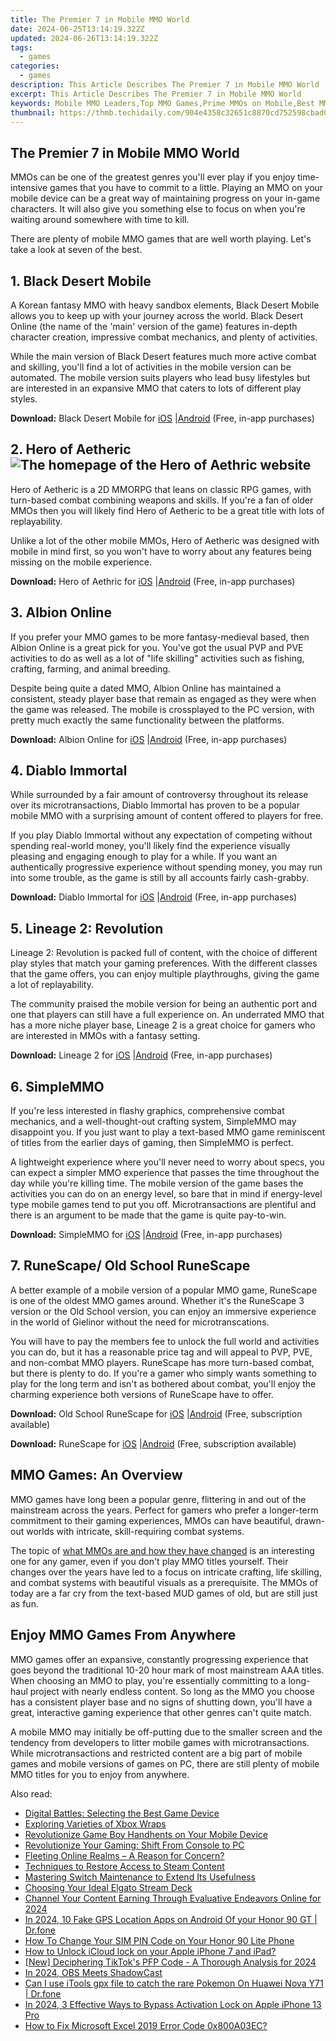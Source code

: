 ```yaml
---
title: The Premier 7 in Mobile MMO World
date: 2024-06-25T13:14:19.322Z
updated: 2024-06-26T13:14:19.322Z
tags:
  - games
categories:
  - games
description: This Article Describes The Premier 7 in Mobile MMO World
excerpt: This Article Describes The Premier 7 in Mobile MMO World
keywords: Mobile MMO Leaders,Top MMO Games,Prime MMOs on Mobile,Best MMO Apps,Elite MMO Series,Premium MMO Worldwide,MMO Titles #7
thumbnail: https://thmb.techidaily.com/904e4358c32651c8870cd752598cbad0b1afa3205d185e4b265bf0a0d105bd32.jpg
---
```


## The Premier 7 in Mobile MMO World

 MMOs can be one of the greatest genres you'll ever play if you enjoy time-intensive games that you have to commit to a little. Playing an MMO on your mobile device can be a great way of maintaining progress on your in-game characters. It will also give you something else to focus on when you're waiting around somewhere with time to kill.

 There are plenty of mobile MMO games that are well worth playing. Let's take a look at seven of the best.

## 1\. Black Desert Mobile

 A Korean fantasy MMO with heavy sandbox elements, Black Desert Mobile allows you to keep up with your journey across the world. Black Desert Online (the name of the 'main' version of the game) features in-depth character creation, impressive combat mechanics, and plenty of activities.

 While the main version of Black Desert features much more active combat and skilling, you'll find a lot of activities in the mobile version can be automated. The mobile version suits players who lead busy lifestyles but are interested in an expansive MMO that caters to lots of different play styles.

**Download:** Black Desert Mobile for [iOS](https://apps.apple.com/app/black-desert-mobile/id1477186880) |[Android](https://www.anrdoezrs.net/links/7251228/type/dlg/sid/UUmuoUeUpU2029430/https://play.google.com/store/apps/details?id=com.pearlabyss.blackdesertm.gl&hl=en%5FUS) (Free, in-app purchases)

## 2\. Hero of Aetheric ![The homepage of the Hero of Aethric website](https://static1.makeuseofimages.com/wordpress/wp-content/uploads/2023/08/hero-of-aethric-home.jpg)

 Hero of Aetheric is a 2D MMORPG that leans on classic RPG games, with turn-based combat combining weapons and skills. If you're a fan of older MMOs then you will likely find Hero of Aetheric to be a great title with lots of replayability.

 Unlike a lot of the other mobile MMOs, Hero of Aetheric was designed with mobile in mind first, so you won't have to worry about any features being missing on the mobile experience.

**Download:** Hero of Aethric for [iOS](https://apps.apple.com/app/hero-of-aethric-8-bit-fantasy/id1645196122) |[Android](https://www.anrdoezrs.net/links/7251228/type/dlg/sid/UUmuoUeUpU2029430/https://play.google.com/store/apps/details?id=com.avalon.rpg&hl=en&gl=US) (Free, in-app purchases)

## 3\. Albion Online

 If you prefer your MMO games to be more fantasy-medieval based, then Albion Online is a great pick for you. You've got the usual PVP and PVE activities to do as well as a lot of "life skilling" activities such as fishing, crafting, farming, and animal breeding.

 Despite being quite a dated MMO, Albion Online has maintained a consistent, steady player base that remain as engaged as they were when the game was released. The mobile is crossplayed to the PC version, with pretty much exactly the same functionality between the platforms.

**Download:** Albion Online for [iOS](https://apps.apple.com/app/albion-online/id1202788573) |[Android](https://www.anrdoezrs.net/links/7251228/type/dlg/sid/UUmuoUeUpU2029430/https://play.google.com/store/apps/details?id=com.albiononline&hl=en&gl=US) (Free, in-app purchases)

## 4\. Diablo Immortal

 While surrounded by a fair amount of controversy throughout its release over its microtransactions, Diablo Immortal has proven to be a popular mobile MMO with a surprising amount of content offered to players for free.

 If you play Diablo Immortal without any expectation of competing without spending real-world money, you'll likely find the experience visually pleasing and engaging enough to play for a while. If you want an authentically progressive experience without spending money, you may run into some trouble, as the game is still by all accounts fairly cash-grabby.

**Download:** Diablo Immortal for [iOS](https://apps.apple.com/app/diablo-immortal/id1492005122) |[Android](https://www.anrdoezrs.net/links/7251228/type/dlg/sid/UUmuoUeUpU2029430/https://play.google.com/store/apps/details?id=com.blizzard.diablo.immortal&hl=en&gl=US) (Free, in-app purchases)

## 5\. Lineage 2: Revolution

 Lineage 2: Revolution is packed full of content, with the choice of different play styles that match your gaming preferences. With the different classes that the game offers, you can enjoy multiple playthroughs, giving the game a lot of replayability.

 The community praised the mobile version for being an authentic port and one that players can still have a full experience on. An underrated MMO that has a more niche player base, Lineage 2 is a great choice for gamers who are interested in MMOs with a fantasy setting.

**Download:** Lineage 2 for [iOS](https://apps.apple.com/app/lineage-2-revolution/id1259014919) |[Android](https://www.anrdoezrs.net/links/7251228/type/dlg/sid/UUmuoUeUpU2029430/https://play.google.com/store/apps/details?id=com.netmarble.lin2ws&hl=en%5FUS) (Free, in-app purchases)

## 6\. SimpleMMO

 If you're less interested in flashy graphics, comprehensive combat mechanics, and a well-thought-out crafting system, SimpleMMO may disappoint you. If you just want to play a text-based MMO game reminiscent of titles from the earlier days of gaming, then SimpleMMO is perfect.

 A lightweight experience where you'll never need to worry about specs, you can expect a simpler MMO experience that passes the time throughout the day while you're killing time. The mobile version of the game bases the activities you can do on an energy level, so bare that in mind if energy-level type mobile games tend to put you off. Microtransactions are plentiful and there is an argument to be made that the game is quite pay-to-win.

**Download:** SimpleMMO for [iOS](https://apps.apple.com/app/simplemmo-mmorpg-pvp-rpg/id1606898406) |[Android](https://www.anrdoezrs.net/links/7251228/type/dlg/sid/UUmuoUeUpU2029430/https://play.google.com/store/apps/details?id=dawsn.simplemmo&hl=en&gl=US) (Free, in-app purchases)

## 7\. RuneScape/ Old School RuneScape

 A better example of a mobile version of a popular MMO game, RuneScape is one of the oldest MMO games around. Whether it's the RuneScape 3 version or the Old School version, you can enjoy an immersive experience in the world of Gielinor without the need for microtranscations.

 You will have to pay the members fee to unlock the full world and activities you can do, but it has a reasonable price tag and will appeal to PVP, PVE, and non-combat MMO players. RuneScape has more turn-based combat, but there is plenty to do. If you're a gamer who simply wants something to play for the long term and isn't as bothered about combat, you'll enjoy the charming experience both versions of RuneScape have to offer.

**Download:** Old School RuneScape for [iOS](https://apps.apple.com/app/old-school-runescape/id1269648762) |[Android](https://www.anrdoezrs.net/links/7251228/type/dlg/sid/UUmuoUeUpU2029430/https://play.google.com/store/apps/details?id=com.jagex.oldscape.android&hl=en&gl=US) (Free, subscription available)

**Download:** RuneScape for [iOS](https://apps.apple.com/app/runescape/id1332022656) |[Android](https://www.anrdoezrs.net/links/7251228/type/dlg/sid/UUmuoUeUpU2029430/https://play.google.com/store/apps/details?id=com.jagex.runescape.android&hl=en&gl=US) (Free, subscription available)

## MMO Games: An Overview

 MMO games have long been a popular genre, flittering in and out of the mainstream across the years. Perfect for gamers who prefer a longer-term commitment to their gaming experiences, MMOs can have beautiful, drawn-out worlds with intricate, skill-requiring combat systems.

 The topic of [what MMOs are and how they have changed](https://www.makeuseof.com/what-are-mmo-games/) is an interesting one for any gamer, even if you don't play MMO titles yourself. Their changes over the years have led to a focus on intricate crafting, life skilling, and combat systems with beautiful visuals as a prerequisite. The MMOs of today are a far cry from the text-based MUD games of old, but are still just as fun.

## Enjoy MMO Games From Anywhere

 MMO games offer an expansive, constantly progressing experience that goes beyond the traditional 10-20 hour mark of most mainstream AAA titles. When choosing an MMO to play, you're essentially committing to a long-haul project with nearly endless content. So long as the MMO you choose has a consistent player base and no signs of shutting down, you'll have a great, interactive gaming experience that other genres can't quite match.

 A mobile MMO may initially be off-putting due to the smaller screen and the tendency from developers to litter mobile games with microtransactions. While microtransactions and restricted content are a big part of mobile games and mobile versions of games on PC, there are still plenty of mobile MMO titles for you to enjoy from anywhere.


<ins class="adsbygoogle"
     style="display:block"
     data-ad-format="autorelaxed"
     data-ad-client="ca-pub-7571918770474297"
     data-ad-slot="1223367746"></ins>



<ins class="adsbygoogle"
     style="display:block"
     data-ad-client="ca-pub-7571918770474297"
     data-ad-slot="8358498916"
     data-ad-format="auto"
     data-full-width-responsive="true"></ins>

<span class="atpl-alsoreadstyle">Also read:</span>
<div><ul>
<li><a href="https://games-able.techidaily.com/digital-battles-selecting-the-best-game-device/"><u>Digital Battles: Selecting the Best Game Device</u></a></li>
<li><a href="https://games-able.techidaily.com/exploring-varieties-of-xbox-wraps/"><u>Exploring Varieties of Xbox Wraps</u></a></li>
<li><a href="https://games-able.techidaily.com/revolutionize-game-boy-handhents-on-your-mobile-device/"><u>Revolutionize Game Boy Handhents on Your Mobile Device</u></a></li>
<li><a href="https://games-able.techidaily.com/revolutionize-your-gaming-shift-from-console-to-pc/"><u>Revolutionize Your Gaming: Shift From Console to PC</u></a></li>
<li><a href="https://games-able.techidaily.com/fleeting-online-realms-a-reason-for-concern/"><u>Fleeting Online Realms – A Reason for Concern?</u></a></li>
<li><a href="https://games-able.techidaily.com/techniques-to-restore-access-to-steam-content/"><u>Techniques to Restore Access to Steam Content</u></a></li>
<li><a href="https://games-able.techidaily.com/mastering-switch-maintenance-to-extend-its-usefulness/"><u>Mastering Switch Maintenance to Extend Its Usefulness</u></a></li>
<li><a href="https://games-able.techidaily.com/choosing-your-ideal-elgato-stream-deck/"><u>Choosing Your Ideal Elgato Stream Deck</u></a></li>
<li><a href="https://youtube-videos.techidaily.com/channel-your-content-earning-through-evaluative-endeavors-online-for-2024/"><u>Channel Your Content  Earning Through Evaluative Endeavors Online for 2024</u></a></li>
<li><a href="https://android-location.techidaily.com/in-2024-10-fake-gps-location-apps-on-android-of-your-honor-90-gt-drfone-by-drfone-virtual/"><u>In 2024, 10 Fake GPS Location Apps on Android Of your Honor 90 GT | Dr.fone</u></a></li>
<li><a href="https://sim-unlock.techidaily.com/how-to-change-your-sim-pin-code-on-your-honor-90-lite-phone-by-drfone-android/"><u>How To Change Your SIM PIN Code on Your Honor 90 Lite Phone</u></a></li>
<li><a href="https://activate-lock.techidaily.com/how-to-unlock-icloud-lock-on-your-apple-iphone-7-and-ipad-by-drfone-ios/"><u>How to Unlock iCloud lock on your Apple iPhone 7 and iPad?</u></a></li>
<li><a href="https://tiktok-video-recordings.techidaily.com/new-deciphering-tiktoks-pfp-code-a-thorough-analysis-for-2024/"><u>[New] Deciphering TikTok's PFP Code - A Thorough Analysis for 2024</u></a></li>
<li><a href="https://on-screen-recording.techidaily.com/in-2024-obs-meets-shadowcast/"><u>In 2024, OBS Meets ShadowCast</u></a></li>
<li><a href="https://android-pokemon-go.techidaily.com/can-i-use-itools-gpx-file-to-catch-the-rare-pokemon-on-huawei-nova-y71-drfone-by-drfone-virtual-android/"><u>Can I use iTools gpx file to catch the rare Pokemon On Huawei Nova Y71 | Dr.fone</u></a></li>
<li><a href="https://activate-lock.techidaily.com/in-2024-3-effective-ways-to-bypass-activation-lock-on-apple-iphone-13-pro-by-drfone-ios/"><u>In 2024, 3 Effective Ways to Bypass Activation Lock on Apple iPhone 13 Pro</u></a></li>
<li><a href="https://blog-min.techidaily.com/how-to-fix-microsoft-excel-2019-error-code-0x800a03ec-by-stellar-guide/"><u>How to Fix Microsoft Excel 2019 Error Code 0x800A03EC?</u></a></li>
</ul></div>
